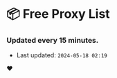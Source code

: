 # :package: Free Proxy List
### Updated every 15 minutes.

- Last updated: `2024-05-18 02:19`

:heart:
